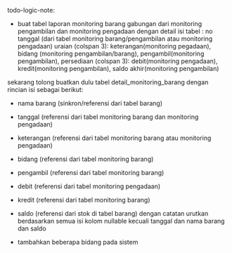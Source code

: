 todo-logic-note:

- buat tabel laporan monitoring barang gabungan dari monitoring pengambilan dan monitoring pengadaan dengan detail isi tabel : 
 no
 tanggal (dari tabel monitoring barang/pengambilan atau monitoring pengadaan)
 uraian (colspan 3): keterangan(monitoring pegadaan), bidang (monitoring pengambilan/barang), pengambil(monitoring pengambilan), 
 persediaan (colspan 3): debit(monitoring pengadaan), kredit(monitoring pengambilan), saldo akhir(monitoring pengambilan)

sekarang tolong buatkan dulu tabel detail_monitoring_barang dengan rincian isi sebagai berikut:
- nama barang (sinkron/referensi dari tabel barang)
- tanggal (referensi dari tabel monitoring barang dan monitoring pengadaan)
- keterangan (referensi dari tabel monitoring barang atau monitoring pengadaan)
- bidang (referensi dari tabel monitoring barang)
- pengambil (referensi dari tabel monitoring barang)
- debit (referensi dari tabel monitoring pengadaan)
- kredit (referensi dari tabel monitoring barang)
- saldo (referensi dari stok di tabel barang)
dengan catatan urutkan berdasarkan semua isi kolom nullable kecuali tanggal dan nama barang dan saldo

- tambahkan beberapa bidang pada sistem
